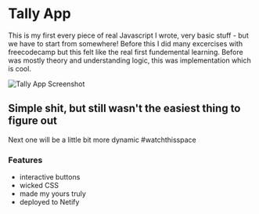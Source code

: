 # Tally App

This is my first every piece of real Javascript I wrote, very basic stuff - but we have to start from somewhere! Before this I did many excercises with freecodecamp but this felt like the real first fundemental learning. Before was mostly theory and understanding logic, this was implementation which is cool.

![Tally App Screenshot](/App%20Files/Tally-App-Screenshot.png)

## Simple shit, but still wasn't the easiest thing to figure out

Next one will be a little bit more dynamic #watchthisspace

### Features

- interactive buttons
- wicked CSS
- made my yours truly
- deployed to Netify
